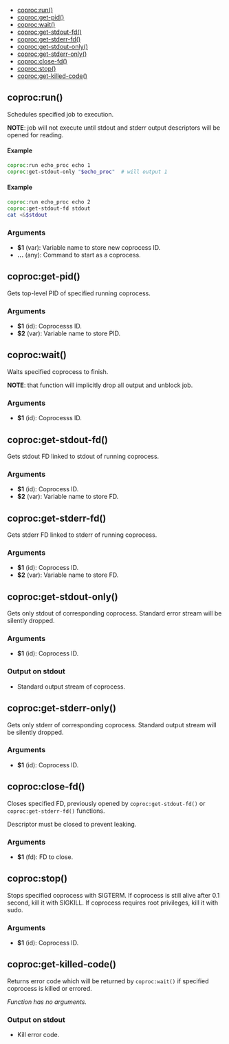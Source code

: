 
* [coproc:run()](#coprocrun)
* [coproc:get-pid()](#coprocgetpid)
* [coproc:wait()](#coprocwait)
* [coproc:get-stdout-fd()](#coprocgetstdoutfd)
* [coproc:get-stderr-fd()](#coprocgetstderrfd)
* [coproc:get-stdout-only()](#coprocgetstdoutonly)
* [coproc:get-stderr-only()](#coprocgetstderronly)
* [coproc:close-fd()](#coprocclosefd)
* [coproc:stop()](#coprocstop)
* [coproc:get-killed-code()](#coprocgetkilledcode)


## coproc:run()

Schedules specified job to execution.

**NOTE**: job will not execute until stdout and stderr output descriptors
will be opened for reading.

#### Example

```bash
coproc:run echo_proc echo 1
coproc:get-stdout-only "$echo_proc"  # will output 1
```

#### Example

```bash
coproc:run echo_proc echo 2
coproc:get-stdout-fd stdout
cat <&$stdout
```

### Arguments

* **$1** (var): Variable name to store new coprocess ID.
* **...** (any): Command to start as a coprocess.

## coproc:get-pid()

Gets top-level PID of specified running coprocess.

### Arguments

* **$1** (id): Coprocesss ID.
* **$2** (var): Variable name to store PID.

## coproc:wait()

Waits specified coprocess to finish.

**NOTE**: that function will implicitly drop all output and unblock job.

### Arguments

* **$1** (id): Coprocesss ID.

## coproc:get-stdout-fd()

Gets stdout FD linked to stdout of running coprocess.

### Arguments

* **$1** (id): Coprocess ID.
* **$2** (var): Variable name to store FD.

## coproc:get-stderr-fd()

Gets stderr FD linked to stderr of running coprocess.

### Arguments

* **$1** (id): Coprocess ID.
* **$2** (var): Variable name to store FD.

## coproc:get-stdout-only()

Gets only stdout of corresponding coprocess. Standard error
stream will be silently dropped.

### Arguments

* **$1** (id): Coprocess ID.

### Output on stdout

* Standard output stream of coprocess.

## coproc:get-stderr-only()

Gets only stderr of corresponding coprocess. Standard output
stream will be silently dropped.

### Arguments

* **$1** (id): Coprocess ID.

## coproc:close-fd()

Closes specified FD, previously opened by
`coproc:get-stdout-fd()` or `coproc:get-stderr-fd()` functions.

Descriptor must be closed to prevent leaking.

### Arguments

* **$1** (fd): FD to close.

## coproc:stop()

Stops specified coprocess with SIGTERM. If coprocess is still
alive after 0.1 second, kill it with SIGKILL. If coprocess requires root
privileges, kill it with sudo.

### Arguments

* **$1** (id): Coprocess ID.

## coproc:get-killed-code()

Returns error code which will be returned by `coproc:wait()` if
specified coprocess is killed or errored.

_Function has no arguments._

### Output on stdout

* Kill error code.

